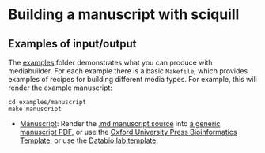 # Building a manuscript with sciquill

## Examples of input/output

The [examples](/examples) folder demonstrates what you can produce with mediabuilder. For each example there is a basic `Makefile`, which provides examples of recipes for building different media types. For example, this will render the example manuscript:

```
cd examples/manuscript
make manuscript
```

* [Manuscript](/examples/manuscript): Render the [.md manuscript source](examples/manuscript/src/manuscript.md) into [a generic manuscript PDF](examples/manuscript/output/manuscript.pdf), or use the [Oxford University Press Bioinformatics Template](examples/manuscript/output/manuscript_bioinformatics.pdf); or use the [Databio lab template](examples/manuscript/output/manuscript_twocol.pdf).